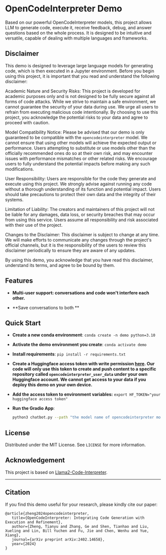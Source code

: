 # OpenCodeInterpreter Demo

Based on our powerful OpenCodeInterpreter models, this project allows LLM to generate code, execute it, receive feedback, debug, and answer questions based on the whole process. It is designed to be intuitive and versatile, capable of dealing with multiple languages and frameworks.


## Disclaimer

This demo is designed to leverage large language models for generating code, which is then executed in a Jupyter environment. Before you begin using this project, it is important that you read and understand the following disclaimer:

Academic Nature and Security Risks: This project is developed for academic purposes only and is not designed to be fully secure against all forms of code attacks. While we strive to maintain a safe environment, we cannot guarantee the security of your data during use. We urge all users to refrain from executing malicious code intentionally. By choosing to use this project, you acknowledge the potential risks to your data and agree to proceed with caution.

Model Compatibility Notice: Please be advised that our demo is only guaranteed to be compatible with the `opencodeinterpreter` model. We cannot ensure that using other models will achieve the expected output or performance. Users attempting to substitute or use models other than the officially recommended ones do so at their own risk, and may encounter issues with performance mismatches or other related risks. We encourage users to fully understand the potential impacts before making any such modifications.

User Responsibility: Users are responsible for the code they generate and execute using this project. We strongly advise against running any code without a thorough understanding of its function and potential impact. Users should take precautions to protect their own data and the integrity of their systems.

Limitation of Liability: The creators and maintainers of this project will not be liable for any damages, data loss, or security breaches that may occur from using this service. Users assume all responsibility and risk associated with their use of the project.

Changes to the Disclaimer: This disclaimer is subject to change at any time. We will make efforts to communicate any changes through the project's official channels, but it is the responsibility of the users to review this disclaimer periodically to ensure they are aware of any updates.

By using this demo, you acknowledge that you have read this disclaimer, understand its terms, and agree to be bound by them.


## Features

- **Multi-user support: conversations and code won't interfere each other.**

- **Save conversations to both **

## Quick Start

- **Create a new conda environment**: `conda create -n demo python=3.10`

- **Activate the demo environment you create**: `conda activate demo`

- **Install requirements**: `pip install -r requirements.txt`

- **Create a Huggingface access token with write permission [here](https://huggingface.co/docs/hub/en/security-tokens). Our code will only use this token to create and push content to a specific repository called `opencodeinterpreter_user_data` under your own Huggingface account. We cannot get access to your data if you deploy this demo on your own device.**

- **Add the access token to environment variables:** `export HF_TOKEN="your huggingface access token"`

- **Run the Gradio App**:
   ```bash
   python3 chatbot.py --path "the model name of opencodeinterpreter model family. e.g., m-a-p/OpenCodeInterpreter-DS-6.7B"
   ```

## License

Distributed under the MIT License. See `LICENSE` for more information.

## Acknowledgement

This project is based on [Llama2-Code-Interpreter](https://github.com/SeungyounShin/Llama2-Code-Interpreter). 

---

## Citation

If you find this demo useful for your research, please kindly cite our paper:

```
@article{zheng2024opencodeinterpreter,
   title={OpenCodeInterpreter: Integrating Code Generation with Execution and Refinement},
   author={Zheng, Tianyu and Zhang, Ge and Shen, Tianhao and Liu, Xueling and Lin, Bill Yuchen and Fu, Jie and Chen, Wenhu and Yue, Xiang},
   journal={arXiv preprint arXiv:2402.14658},
   year={2024}
}
```
